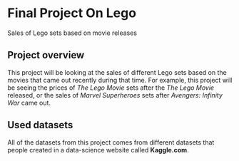 # Final Project On Lego
Sales of Lego sets based on movie releases

## Project overview
This project will be looking at the sales of different Lego sets based on the movies that came out recently during that time. For example, this project will be seeing the prices of *The Lego Movie* sets after the *The Lego Movie* released, or the sales of *Marvel Superheroes* sets after *Avengers: Infinity War* came out.



## Used datasets
All of the datasets from this project comes from different datasets that people created in a data-science website called **Kaggle.com**.
